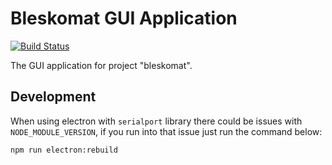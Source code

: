 # Bleskomat GUI Application

[![Build Status](https://travis-ci.org/samotari/bleskomat.svg?branch=master)](https://travis-ci.org/samotari/bleskomat)

The GUI application for project "bleskomat".

## Development
When using electron with `serialport` library there could be issues with `NODE_MODULE_VERSION`, if you run into that issue just run the command below:
```
npm run electron:rebuild
```

